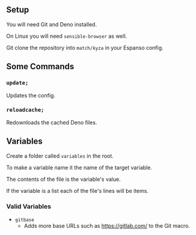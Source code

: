 ## Setup

You will need Git and Deno installed.

On Linux you will need `sensible-browser` as well.

Git clone the repository into `match/kyza` in your Espanso config.

## Some Commands

### `update;`

Updates the config.

### `reloadcache;`

Redownloads the cached Deno files.

## Variables

Create a folder called `variables` in the root.

To make a variable name it the name of the target variable.

The contents of the file is the variable's value.

If the variable is a list each of the file's lines will be items.

### Valid Variables

- `gitbase`
  - Adds more base URLs such as https://gitlab.com/ to the Git macro.
